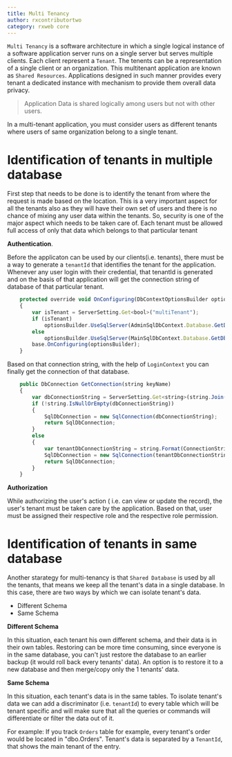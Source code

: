 ```yaml
---
title: Multi Tenancy
author: rxcontributortwo
category: rxweb core
---
```


`Multi Tenancy` is a software architecture in which a single logical instance of a software application server runs on a single server but serves multiple clients. Each client represent a `Tenant`. The tenents can be a representation of a single client or an organization. This multitenant application are known as `Shared Resources`. Applications designed in such manner provides every tenant a dedicated instance with mechanism to provide them overall data privacy. 

> Application Data is shared logically among users but not with other users.

In a multi-tenant application, you must consider users as different tenants where users of same organization belong to a single tenant. 

# Identification of tenants in multiple database

First step that needs to be done is to identify the tenant from where the request is made based on the location. This is a very important aspect for all the tenants also as they will have their own set of users and there is no chance of mixing any user data within the tenants. So, security is one of the major aspect which needs to be taken care of. Each tenant must be allowed full access of only that data which belongs to that particular tenant

**Authentication**. 

Before the applicaton can be used by our clients(i.e. tenants), there must be a way to generate a `tenantId` that identifies the tenant for the application. Whenever any user login with their credential, that tenantId  is generated and on the basis of that application will get the connection string of database of that particular tenant.

```js
    protected override void OnConfiguring(DbContextOptionsBuilder optionsBuilder)
    {
        var isTenant = ServerSetting.Get<bool>("multiTenant");
        if (isTenant)
            optionsBuilder.UseSqlServer(AdminSqlDbContext.Database.GetDbConnection());
        else
            optionsBuilder.UseSqlServer(MainSqlDbContext.Database.GetDbConnection());
        base.OnConfiguring(optionsBuilder);
    }
```

Based on that connection string, with the help of `LoginContext` you can finally get the connection of that database.

```js
    public DbConnection GetConnection(string keyName)
    {
        var dbConnectionString = ServerSetting.Get<string>(string.Join(".", new string[] { "dbConnection", keyName.ToLower() }));
        if (!string.IsNullOrEmpty(dbConnectionString))
        {
            SqlDbConnection = new SqlConnection(dbConnectionString);
            return SqlDbConnection;
        }
        else
        {
            var tenantDbConnectionString = string.Format(ConnectionString, UserClaim.DbServer, string.Join(string.Empty, UserClaim.CompanyName, keyName, "Db"), string.Join(UserClaim.CompanyName, "User"), string.Join(UserClaim.CompanyName, ""));
            SqlDbConnection = new SqlConnection(tenantDbConnectionString);
            return SqlDbConnection;
        }
    }
```

**Authorization**

While authorizing the user's action ( i.e. can view or update the record), the user's tenant must be taken care by the application. Based on that, user must be assigned their respective role and the respective role permission. 

# Identification of tenants in same database

Another starategy for multi-tenancy is that `Shared Database` is used by all the tenants, that means we keep all the tenant's data in a single database. In this case, there are two ways by which we can isolate tenant's data. 

<ul>
    <li>Different Schema</li>
    <li>Same Schema</li>
</ul>

**Different Schema**

In this situation, each tenant his own different schema, and their data is in their own tables. Restoring can be more time consuming, since everyone is in the same database, you can't just restore the database to an earlier backup (it would roll back every tenants' data). An option is to restore it to a new database and then merge/copy only the 1 tenants' data.

**Same Schema**

In this situation, each tenant's data is in the same tables. To isolate tenant's data we can add a discriminator (i.e. `tenantId`) to every table which will be tenant specific and will make sure that all the queries or commands will differentiate or filter the data out of it.

For example: If you track `Orders` table for example, every tenant's order would be located in "dbo.Orders". Tenant's data is separated by a `TenantId`, that shows the main tenant of the entry.
